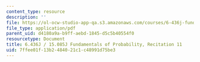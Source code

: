 ```yaml
---
content_type: resource
description: ''
file: https://ol-ocw-studio-app-qa.s3.amazonaws.com/courses/6-436j-fundamentals-of-probability-fall-2018/7ffee01f13b2484021c1c48991d75be3_MIT6_436JF18_rec11.pdf
file_type: application/pdf
parent_uid: d4180a9a-b9ff-aebd-1845-d5c5b40554f0
resourcetype: Document
title: 6.436J / 15.085J Fundamentals of Probability, Recitation 11
uid: 7ffee01f-13b2-4840-21c1-c48991d75be3
---
```

